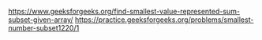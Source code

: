 https://www.geeksforgeeks.org/find-smallest-value-represented-sum-subset-given-array/
https://practice.geeksforgeeks.org/problems/smallest-number-subset1220/1
